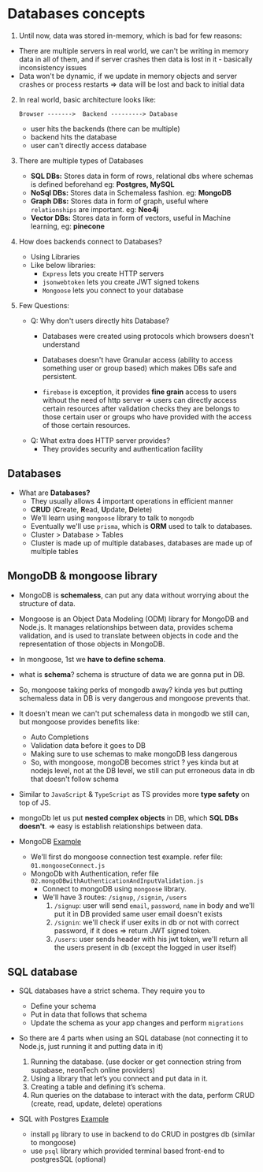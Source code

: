 # Databases concepts

1. Until now, data was stored in-memory, which is bad for few reasons:
 - There are multiple servers in real world, we can't be writing in memory data in all of them, and if server crashes then data is lost in it - basically inconsistency issues
 - Data won't be dynamic, if we update in memory objects and server crashes or process restarts => data will be lost and back to initial data

2. In real world, basic architecture looks like:

    `Browser ------->  Backend ---------> Database`

   - user hits the backends (there can be multiple)
   - backend hits the database
   - user can't directly access database

3. There are multiple types of Databases
   - **SQL DBs:** Stores data in form of rows, relational dbs where schemas is defined beforehand eg: **Postgres, MySQL**
   - **NoSql DBs:** Stores data in Schemaless fashion. eg: **MongoDB**
   - **Graph DBs:** Stores data in form of graph, useful where `relationships` are important. eg: **Neo4j**
   - **Vector DBs:** Stores data in form of vectors, useful in Machine learning, eg: **pinecone**
4. How does backends connect to Databases?
   - Using Libraries
   - Like below libraries: 
     - `Express` lets you create HTTP servers
     - `jsonwebtoken` lets you create JWT signed tokens
     - `Mongoose` lets you connect to your database

5. Few Questions:
   - Q: Why don't users directly hits Database?
     - Databases were created using protocols which browsers doesn't understand

      - Databases doesn't have Granular access (ability to access something user or group based) which makes DBs safe and persistent.
      - `firebase` is exception, it provides **fine grain** access to users without the need of http server => users can directly access certain resources after validation checks they are belongs to those certain user or groups who have provided with the access of those certain resources.
   - Q: What extra does HTTP server provides?
       - They provides security and authentication facility

## Databases

- What are **Databases?**
   - They usually allows 4 important operations in efficient manner
   - **CRUD** (**C**reate, **R**ead, **U**pdate, **D**elete)
   - We'll learn using `mongoose` library to talk to `mongodb`
   - Eventually we'll use `prisma`, which is **ORM** used to talk to databases.
   - Cluster > Database > Tables
   - Cluster is made up of multiple databases, databases are made up of multiple tables

## MongoDB & mongoose library

  - MongoDB is **schemaless**, can put any data without worrying about the structure of data.
  - Mongoose is an Object Data Modeling (ODM) library for MongoDB and Node.js. It manages relationships between data, provides schema validation, and is used to translate between objects in code and the representation of those objects in MongoDB.
  - In mongoose, 1st we **have to define schema**.
  - what is **schema**? schema is structure of data we are gonna put in DB.
  - So, mongoose taking perks of mongodb away? kinda yes but putting schemaless data in DB is very dangerous and mongoose prevents that.
  - It doesn't mean we can't put schemaless data in mongodb we still can, but mongoose provides benefits like:
    - Auto Completions
    - Validation data before it goes to DB
    - Making sure to use schemas to make mongoDB less dangerous
    - So, with mongoose, mongoDB becomes strict ? yes kinda but at nodejs level, not at the DB level, we still can put erroneous data in db that doesn't follow schema
  
  - Similar to `JavaScript` & `TypeScript` as TS provides more **type safety** on top of JS.
  - mongoDb let us put **nested complex objects** in DB, which **SQL DBs doesn't**. => easy is establish relationships between data.
  
  - MongoDB [Example]()
    - We'll first do mongoose connection test example. refer file: `01.mongooseConnect.js`
    - MongoDb with Authentication, refer file `02.mongoDBwithAuthenticationAndInputValidation.js`
         - Connect to mongoDB using `mongoose` library.
         - We'll have 3 routes: `/signup`, `/signin`, `/users`
           1. `/signup`: user will send `email`, `password`, `name`  in body and we'll put it in DB provided same user email doesn't exists
           2. `/signin`: we'll check if user exits in db or not with correct password, if it does => return JWT signed token.
           3. `/users`: user sends header with his jwt token, we'll return all the users present in db (except the logged in user itself)

## SQL database

- SQL databases have a strict schema. They require you to
   - Define your schema
   - Put in data that follows that schema
   - Update the schema as your app changes and perform `migrations`
 
- So there are 4 parts when using an SQL database (not connecting it to Node.js, just running it and putting data in it)
   1. Running the database. (use docker or get connection string from supabase, neonTech online providers)
   2. Using a library that let’s you connect and put data in it.
   3. Creating a table and defining it’s schema.
   4. Run queries on the database to interact with the data, perform CRUD (create, read, update, delete) operations

- SQL with Postgres [Example]()
  - install `pg` library to use in backend to do CRUD in postgres db (similar to mongoose)
  - use `psql` library which provided terminal based front-end to postgresSQL (optional)